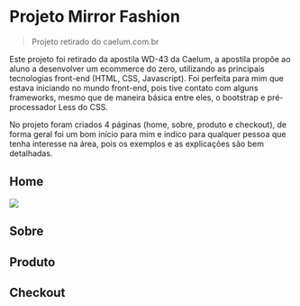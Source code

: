 # Projeto Mirror Fashion

> Projeto retirado do caelum.com.br

Este projeto foi retirado da apostila WD-43 da Caelum, a apostila propõe ao aluno a desenvolver um ecommerce do zero, utilizando as principais tecnologias front-end (HTML, CSS, Javascript). Foi perfeita para mim que estava iniciando no mundo front-end, pois tive contato com alguns frameworks, mesmo que de maneira básica entre eles, o bootstrap e pré-processador Less do CSS.

No projeto foram criados 4 páginas (home, sobre, produto e checkout), de forma geral foi um bom início para mim e indico para qualquer pessoa que tenha interesse na área, pois os exemplos e as explicações são bem detalhadas.

## Home

![](mirror-fashion\gifs\mirror-fashion-home.gif)

## Sobre

## Produto

## Checkout
